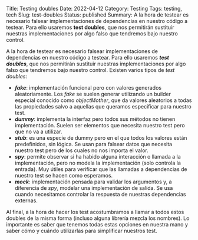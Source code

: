 Title: Testing doubles
Date: 2022-04-12
Category: Testing
Tags: testing, tech
Slug: test-doubles
Status: published
Summary: A la hora de testear es necesario falsear implementaciones de dependencias en nuestro código a testear. Para ello usaremos **test doubles**, que nos permitirán sustituir nuestras implementaciones por algo falso que tendremos bajo nuestro control.

A la hora de testear es necesario falsear implementaciones de dependencias en nuestro código a testear. Para ello usaremos ***test doubles***, que nos permitirán sustituir nuestras implementaciones por algo falso que tendremos bajo nuestro control. Existen varios tipos de *test doubles*:

- ***fake***: implementación funcional pero con valores generados aleatoriamente. Los *fake* se suelen generar utilizando un builder especial conocido como *objectMother*, que da valores aleatorios a todas las propiedades salvo a aquellas que queramos especificar para nuestro test.
- ***dummy***: implementa la interfaz pero todos sus métodos no tienen implementación. Suelen ser elementos que necesita nuestro test pero que no va a utilizar.
- ***stub***: es una especie de dummy pero en el que todos los valores están predefinidos, sin lógica. Se usan para falsear datos que necesita nuestro test pero de los cuales no nos importa el valor.
- ***spy***: permite observar si ha habido alguna interacción o llamada a la implementación, pero no modela la implementación (solo controla la entrada). Muy útiles para verificar que las llamadas a dependencias de nuestro test se hacen como esperamos.
- ***mock***: implementación pensada para validar los argumentos y, a diferencia de *spy*, modelar una implementación de salida. Se usa cuando necesitamos controlar la respuesta de nuestras dependencias externas.

Al final, a la hora de hacer los test acostumbramos a llamar a todos estos doubles de la misma forma (incluso alguna librería mezcla los nombres). Lo importante es saber que tenemos todas estas opciones en nuestra mano y saber cómo y cuándo utilizarlas para simplificar nuestros test.
